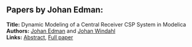 <h2>Papers by Johan Edman:</h2>
<p>
<b>Title:</b> Dynamic Modeling of a Central Receiver CSP System in Modelica<br />
<b>Authors:</b> <a href="../authors/author_76.html">Johan Edman</a> and <a href="../authors/author_332.html">Johan Windahl</a><br />
<b>Links:</b> <a href="../abstracts/abstract_63.pdf">Abstract</a>, <a href="../submissions/ecp15118585_EdmanWindahl.pdf">Full paper</a>
</p>